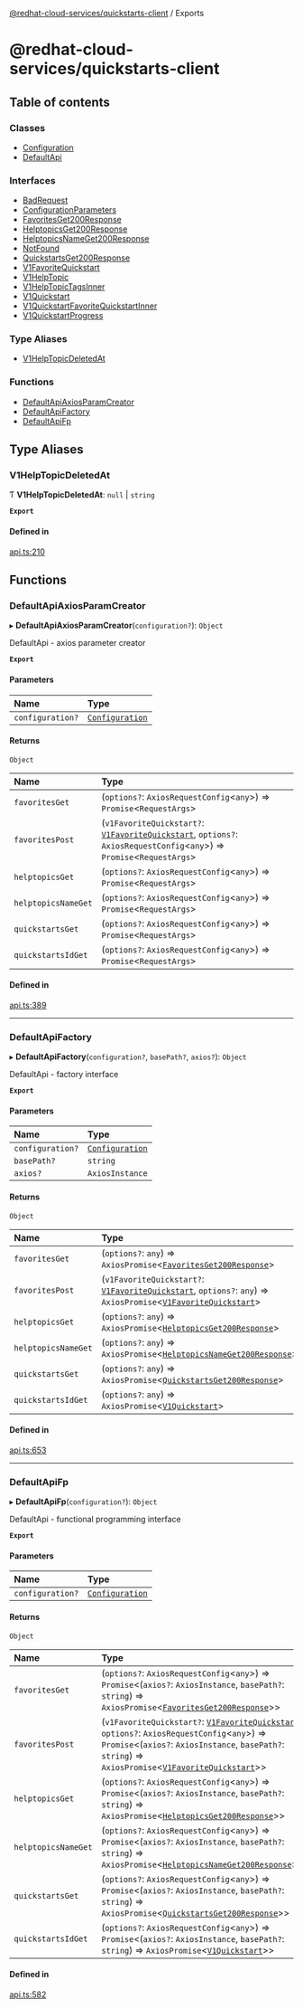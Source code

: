 [@redhat-cloud-services/quickstarts-client](README.md) / Exports

# @redhat-cloud-services/quickstarts-client

## Table of contents

### Classes

- [Configuration](classes/Configuration.md)
- [DefaultApi](classes/DefaultApi.md)

### Interfaces

- [BadRequest](interfaces/BadRequest.md)
- [ConfigurationParameters](interfaces/ConfigurationParameters.md)
- [FavoritesGet200Response](interfaces/FavoritesGet200Response.md)
- [HelptopicsGet200Response](interfaces/HelptopicsGet200Response.md)
- [HelptopicsNameGet200Response](interfaces/HelptopicsNameGet200Response.md)
- [NotFound](interfaces/NotFound.md)
- [QuickstartsGet200Response](interfaces/QuickstartsGet200Response.md)
- [V1FavoriteQuickstart](interfaces/V1FavoriteQuickstart.md)
- [V1HelpTopic](interfaces/V1HelpTopic.md)
- [V1HelpTopicTagsInner](interfaces/V1HelpTopicTagsInner.md)
- [V1Quickstart](interfaces/V1Quickstart.md)
- [V1QuickstartFavoriteQuickstartInner](interfaces/V1QuickstartFavoriteQuickstartInner.md)
- [V1QuickstartProgress](interfaces/V1QuickstartProgress.md)

### Type Aliases

- [V1HelpTopicDeletedAt](modules.md#v1helptopicdeletedat)

### Functions

- [DefaultApiAxiosParamCreator](modules.md#defaultapiaxiosparamcreator)
- [DefaultApiFactory](modules.md#defaultapifactory)
- [DefaultApiFp](modules.md#defaultapifp)

## Type Aliases

### V1HelpTopicDeletedAt

Ƭ **V1HelpTopicDeletedAt**: ``null`` \| `string`

**`Export`**

#### Defined in

[api.ts:210](https://github.com/RedHatInsights/javascript-clients/blob/master/packages/quickstarts/api.ts#L210)

## Functions

### DefaultApiAxiosParamCreator

▸ **DefaultApiAxiosParamCreator**(`configuration?`): `Object`

DefaultApi - axios parameter creator

**`Export`**

#### Parameters

| Name | Type |
| :------ | :------ |
| `configuration?` | [`Configuration`](classes/Configuration.md) |

#### Returns

`Object`

| Name | Type |
| :------ | :------ |
| `favoritesGet` | (`options?`: `AxiosRequestConfig`<`any`\>) => `Promise`<`RequestArgs`\> |
| `favoritesPost` | (`v1FavoriteQuickstart?`: [`V1FavoriteQuickstart`](interfaces/V1FavoriteQuickstart.md), `options?`: `AxiosRequestConfig`<`any`\>) => `Promise`<`RequestArgs`\> |
| `helptopicsGet` | (`options?`: `AxiosRequestConfig`<`any`\>) => `Promise`<`RequestArgs`\> |
| `helptopicsNameGet` | (`options?`: `AxiosRequestConfig`<`any`\>) => `Promise`<`RequestArgs`\> |
| `quickstartsGet` | (`options?`: `AxiosRequestConfig`<`any`\>) => `Promise`<`RequestArgs`\> |
| `quickstartsIdGet` | (`options?`: `AxiosRequestConfig`<`any`\>) => `Promise`<`RequestArgs`\> |

#### Defined in

[api.ts:389](https://github.com/RedHatInsights/javascript-clients/blob/master/packages/quickstarts/api.ts#L389)

___

### DefaultApiFactory

▸ **DefaultApiFactory**(`configuration?`, `basePath?`, `axios?`): `Object`

DefaultApi - factory interface

**`Export`**

#### Parameters

| Name | Type |
| :------ | :------ |
| `configuration?` | [`Configuration`](classes/Configuration.md) |
| `basePath?` | `string` |
| `axios?` | `AxiosInstance` |

#### Returns

`Object`

| Name | Type |
| :------ | :------ |
| `favoritesGet` | (`options?`: `any`) => `AxiosPromise`<[`FavoritesGet200Response`](interfaces/FavoritesGet200Response.md)\> |
| `favoritesPost` | (`v1FavoriteQuickstart?`: [`V1FavoriteQuickstart`](interfaces/V1FavoriteQuickstart.md), `options?`: `any`) => `AxiosPromise`<[`V1FavoriteQuickstart`](interfaces/V1FavoriteQuickstart.md)\> |
| `helptopicsGet` | (`options?`: `any`) => `AxiosPromise`<[`HelptopicsGet200Response`](interfaces/HelptopicsGet200Response.md)\> |
| `helptopicsNameGet` | (`options?`: `any`) => `AxiosPromise`<[`HelptopicsNameGet200Response`](interfaces/HelptopicsNameGet200Response.md)\> |
| `quickstartsGet` | (`options?`: `any`) => `AxiosPromise`<[`QuickstartsGet200Response`](interfaces/QuickstartsGet200Response.md)\> |
| `quickstartsIdGet` | (`options?`: `any`) => `AxiosPromise`<[`V1Quickstart`](interfaces/V1Quickstart.md)\> |

#### Defined in

[api.ts:653](https://github.com/RedHatInsights/javascript-clients/blob/master/packages/quickstarts/api.ts#L653)

___

### DefaultApiFp

▸ **DefaultApiFp**(`configuration?`): `Object`

DefaultApi - functional programming interface

**`Export`**

#### Parameters

| Name | Type |
| :------ | :------ |
| `configuration?` | [`Configuration`](classes/Configuration.md) |

#### Returns

`Object`

| Name | Type |
| :------ | :------ |
| `favoritesGet` | (`options?`: `AxiosRequestConfig`<`any`\>) => `Promise`<(`axios?`: `AxiosInstance`, `basePath?`: `string`) => `AxiosPromise`<[`FavoritesGet200Response`](interfaces/FavoritesGet200Response.md)\>\> |
| `favoritesPost` | (`v1FavoriteQuickstart?`: [`V1FavoriteQuickstart`](interfaces/V1FavoriteQuickstart.md), `options?`: `AxiosRequestConfig`<`any`\>) => `Promise`<(`axios?`: `AxiosInstance`, `basePath?`: `string`) => `AxiosPromise`<[`V1FavoriteQuickstart`](interfaces/V1FavoriteQuickstart.md)\>\> |
| `helptopicsGet` | (`options?`: `AxiosRequestConfig`<`any`\>) => `Promise`<(`axios?`: `AxiosInstance`, `basePath?`: `string`) => `AxiosPromise`<[`HelptopicsGet200Response`](interfaces/HelptopicsGet200Response.md)\>\> |
| `helptopicsNameGet` | (`options?`: `AxiosRequestConfig`<`any`\>) => `Promise`<(`axios?`: `AxiosInstance`, `basePath?`: `string`) => `AxiosPromise`<[`HelptopicsNameGet200Response`](interfaces/HelptopicsNameGet200Response.md)\>\> |
| `quickstartsGet` | (`options?`: `AxiosRequestConfig`<`any`\>) => `Promise`<(`axios?`: `AxiosInstance`, `basePath?`: `string`) => `AxiosPromise`<[`QuickstartsGet200Response`](interfaces/QuickstartsGet200Response.md)\>\> |
| `quickstartsIdGet` | (`options?`: `AxiosRequestConfig`<`any`\>) => `Promise`<(`axios?`: `AxiosInstance`, `basePath?`: `string`) => `AxiosPromise`<[`V1Quickstart`](interfaces/V1Quickstart.md)\>\> |

#### Defined in

[api.ts:582](https://github.com/RedHatInsights/javascript-clients/blob/master/packages/quickstarts/api.ts#L582)
